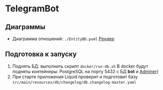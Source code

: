 # TelegramBot


## Диаграммы
- Диаграмма отношений: `./EntityBD.puml` [Рендер](http://www.plantuml.com/plantuml/uml/dPD1Zz905CVl_HGlUn78Tek7lH3O4-7YnP0GBYQcQGUOMAROJbKY92wRk1hNSFJeqMlTq6op0liLPhwHRwP0SGKZXD3spRptVx__w_H9Z_D1MB6iWMSp7lMzCyVlMuvdXw7fKhiRs7sZHrq23WqSZnZXAye6Dgw2HndXmm41F-0ztp08uvGFuQJj1-u9s26quRq1G5se06KSc8__oFEWMkqIHWAR4_VY0aPGAZr_LYfXgcdYnQKEVxchY3ANl5iLDBOAWYZ4PATd1uNpSd5JWJk4TNVkZ7FOEdQZFhE3eKQk_nVodopRy558WeFWcTqdUnZRCFPDSpI2UexRGdqDsZfgjhox0ywo8aPVHyIoSiv7P4_BvI8IrTT4hPoeOR_n0yg9fceSHNN8qFQSZat6s6Zaa8qT4soICFAufcqUHViMZ_U_2FRwES35gbKOEGu9momDuuvDlJnoQQUp2MerlEGJynaKLXYdwsxg3HhOYm3t1-1te5a1yLqayeEu5Kkn4B6y5h7u9M_mUGbuIK3yb5TY9X8nVy4mBr7x8XLtc7yhls1TB2VoPYNhaGxFT2kA3O74jvLiWlSKzL0ZbfVuknOfLce599ZWoXJ4FGRtKCXicclxHIKqGwwfPb8IM8Q8OguZVCBoYKYrEeOplHMVWVYXoD44Bg0j-Kaag2M_OZBwktlCDj7PQWZoyvPtEG5jzW75PvbXa9SuXwMQswcYYq4yOFCqUoVL6fZdi3RvLuLMarUhpWjKdYkDL4rMKQ4xELLtLPSDPh7ki9GVLHMgAl-9KbtYeWwLlSmA7dPNdIfYDFEFOVFODdu3)

## Подготовка к запуску
1. Поднять БД: выполнить скрипт `docker/run-db.sh`
  В docker будут подняты контейнеры: PostgreSQL на порту 5432 с БД **bot** и [Adminer](http://localhost:8081/))
2. При старте приложения Liquid проверит и подготовит базу `src/main/resources/db/changelog/db.changelog-master.yaml`
